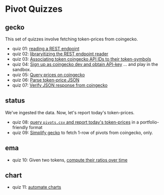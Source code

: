 # Pivot Quizzes

## gecko

This set of quizzes involve fetching token-prices from coingecko.

* quiz 01: [reading a REST endpoint](quiz01)
* quiz 02: [libraryitizing the REST endpoint reader](quiz02)
* quiz 03: [Associating token coingecko API IDs to their token-symbols](quiz03)
* quiz 04: [Sign up as coingecko dev and obtain API-key](quiz04) ... and play 
in the sandbox.
* quiz 05: [Query prices on coingecko](quiz05)
* quiz 06: [Parse token-price JSON](quiz06)
* quiz 07: [Verify JSON response from coingecko](quiz07)

## status

We've ingested the data. Now, let's report today's token-prices.

* quiz 08: [query `pivots.csv` and report today's token-prices](quiz08) in a 
portfolio-friendly format
* quiz 09: [Simplify gecko](quiz09) to fetch 1-row of pivots from coingecko,
only.

## ema

* quiz 10: Given two tokens, [compute their ratios over time](quiz10)

## chart

* quiz 11: [automate charts](quiz11)
